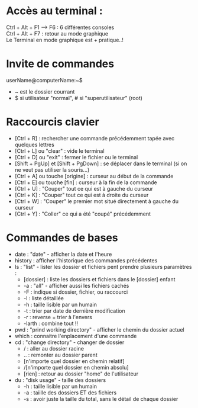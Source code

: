 # Accès au terminal :
Ctrl + Alt + F1 --> F6   : 6 différentes consoles  
Ctrl + Alt + F7 : retour au mode graphique  
Le Terminal en mode graphique est + pratique..!


# Invite de commandes
userName@computerName:~$  
 - ~ est le dossier courrant
 - $ si utilisateur "normal", # si "superutilisateur" (root)


# Raccourcis clavier
- [Ctrl + R] : rechercher une commande précédemment tapée avec quelques lettres
- [Ctrl + L] ou "clear" : vide le terminal
- [Ctrl + D] ou "exit" : fermer le fichier ou le terminal
- [Shift + PgUp]  et  [Shift + PgDown] : se déplacer dans le terminal (si on ne veut pas utiliser la souris...)
- [Ctrl + A] ou touche [origine] : curseur au début de la commande
- [Ctrl + E] ou touche [fin] : curseur à la fin de la commande
- [Ctrl + U] : "Couper" tout ce qui est à gauche du curseur
- [Ctrl + K] : "Couper" tout ce qui est à droite du curseur
- [Ctrl + W] : "Couper" le premier mot situé directement à gauche du curseur
- [Ctrl + Y] : "Coller" ce qui a été "coupé" précédemment


# Commandes de bases
 - date : "date" - afficher la date et l'heure
 - history : afficher l'historique des commandes précédentes
 - ls : "list" - lister les dossier et fichiers pent prendre plusieurs paramètres :
   - [dossier] : liste les dossiers et fichiers dans le [dossier] enfant
   - -a : "all" - afficher aussi les fichiers cachés
   - -F : indique si dossier, fichier, ou raccourci
   - -l : liste détaillée
   - -h : taille lisible par un humain
   - -t : trier par date de dernière modification
   - -r : reverse = trier à l'envers
   - -larth : combine tout !!
 - pwd : "prind working directory" - afficher le chemin du dossier actuel
 - which : connaitre l'enplacement d'une commande
 - cd : "change directory" - changer de dossier
   - / : aller au dossier racine
   - .. : remonter au dossier parent
   - [n'importe quel dossier en chemin relatif]
   - /[n'importe quel dossier en chemin absolu]
   - [rien] : retour au dossier "home" de l'utilisateur
 - du : "disk usage" - taille des dossiers
   - -h : taille lisible par un humain
   - -a : taiille des dossiers ET des fichiers
   - -s : avoir juste la taille du total, sans le détail de chaque dossier


 








